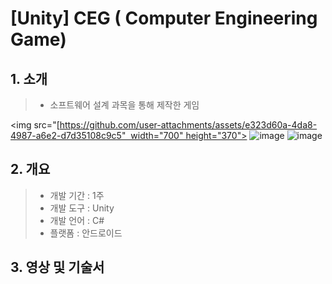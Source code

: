 # [Unity] CEG ( Computer Engineering Game)
## 1. 소개
> - 소프트웨어 설계 과목을 통해 제작한 게임

<img src="[https://github.com/user-attachments/assets/e323d60a-4da8-4987-a6e2-d7d35108c9c5"  width="700" height="370">
  ![image](https://github.com/user-attachments/assets/e323d60a-4da8-4987-a6e2-d7d35108c9c5)
  ![image](https://github.com/user-attachments/assets/68a8e445-e368-4e61-a499-6fb8fff94349)
> 
> 

## 2. 개요
> - 개발 기간 : 1주
> - 개발 도구 : Unity
> - 개발 언어 : C#
> - 플랫폼 : 안드로이드
## 3. 영상 및 기술서
